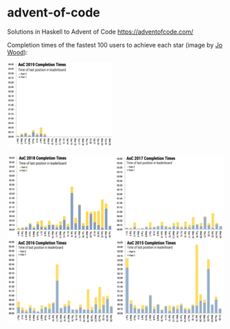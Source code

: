 # advent-of-code
Solutions in Haskell to Advent of Code https://adventofcode.com/

Completion times of the fastest 100 users to achieve each star (image by [Jo Wood](https://github.com/jwoLondon)):

<img src="https://raw.githubusercontent.com/jwoLondon/adventOfCode/master/images/completionTimes2019.png" width=49% />

![Completion times](https://raw.githubusercontent.com/jwoLondon/adventOfCode/master/images/completionTimes.png)
